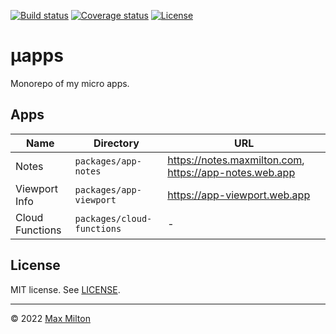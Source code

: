 [![Build status](https://img.shields.io/github/workflow/status/maxmilton/uapps/ci)](https://github.com/maxmilton/uapps/actions)
[![Coverage status](https://img.shields.io/codeclimate/coverage/maxmilton/uapps)](https://codeclimate.com/github/maxmilton/uapps)
[![License](https://img.shields.io/github/license/maxmilton/uapps.svg)](https://github.com/maxmilton/uapps/blob/master/LICENSE)

# µapps

Monorepo of my micro apps.

## Apps

<!-- prettier-ignore -->
| Name | Directory | URL |
| --- | --- | --- |
| Notes | `packages/app-notes` | <https://notes.maxmilton.com>, <https://app-notes.web.app> |
| Viewport Info | `packages/app-viewport` | <https://app-viewport.web.app> |
| Cloud Functions | `packages/cloud-functions` | - |

## License

MIT license. See [LICENSE](https://github.com/maxmilton/uapps/blob/master/LICENSE).

<!-- TODO: Add attribution for favicons -->
<!-- app-viewport -->
<!-- https://github.com/twitter/twemoji/blob/master/assets/svg/1f5a5.svg -->
<!-- app-notes -->
<!-- https://github.com/twitter/twemoji/blob/master/assets/svg/1f4d4.svg -->

---

© 2022 [Max Milton](https://maxmilton.com)
